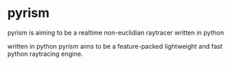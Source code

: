 # pyrism
pyrism is aiming to be a realtime non-euclidian raytracer written in python

written in python pyrism aims to be a feature-packed lightweight and fast python raytracing engine.
